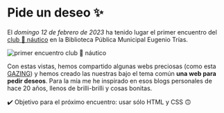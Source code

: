 # Pide un deseo ✨

El _domingo 12 de febrero de 2023_ ha tenido lugar el primer encuentro del [club 🌊 náutico](http://clubnautico.website/) en la Biblioteca Pública Municipal Eugenio Trías.

![primer encuentro club 🌊 náutico](https://veroreinah.github.io/pide-un-deseo/images/waving-through-a-window.jpeg "primer encuentro club 🌊 náutico")

Con estas vistas, hemos compartido algunas webs preciosas (como esta [GAZING](https://gazing.whenwe.love/)) y hemos creado las nuestras bajo el tema común **una web para pedir deseos**. Para la mía me he inspirado en esos blogs personales de hace 20 años, llenos de brilli-brilli y cosas bonitas.

✔️ Objetivo para el próximo encuentro: usar sólo HTML y CSS 🙃
